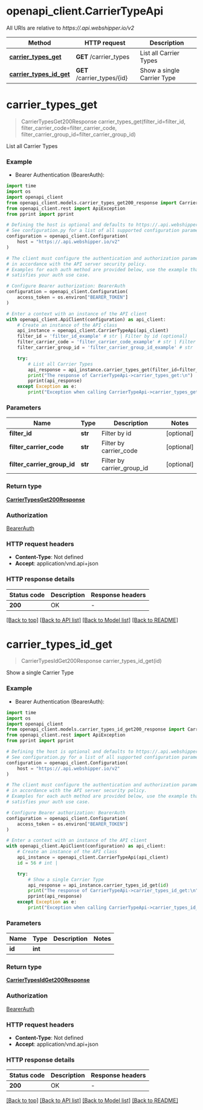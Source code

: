 # openapi_client.CarrierTypeApi

All URIs are relative to *https://.api.webshipper.io/v2*

Method | HTTP request | Description
------------- | ------------- | -------------
[**carrier_types_get**](CarrierTypeApi.md#carrier_types_get) | **GET** /carrier_types | List all Carrier Types
[**carrier_types_id_get**](CarrierTypeApi.md#carrier_types_id_get) | **GET** /carrier_types/{id} | Show a single Carrier Type


# **carrier_types_get**
> CarrierTypesGet200Response carrier_types_get(filter_id=filter_id, filter_carrier_code=filter_carrier_code, filter_carrier_group_id=filter_carrier_group_id)

List all Carrier Types

### Example

* Bearer Authentication (BearerAuth):
```python
import time
import os
import openapi_client
from openapi_client.models.carrier_types_get200_response import CarrierTypesGet200Response
from openapi_client.rest import ApiException
from pprint import pprint

# Defining the host is optional and defaults to https://.api.webshipper.io/v2
# See configuration.py for a list of all supported configuration parameters.
configuration = openapi_client.Configuration(
    host = "https://.api.webshipper.io/v2"
)

# The client must configure the authentication and authorization parameters
# in accordance with the API server security policy.
# Examples for each auth method are provided below, use the example that
# satisfies your auth use case.

# Configure Bearer authorization: BearerAuth
configuration = openapi_client.Configuration(
    access_token = os.environ["BEARER_TOKEN"]
)

# Enter a context with an instance of the API client
with openapi_client.ApiClient(configuration) as api_client:
    # Create an instance of the API class
    api_instance = openapi_client.CarrierTypeApi(api_client)
    filter_id = 'filter_id_example' # str | Filter by id (optional)
    filter_carrier_code = 'filter_carrier_code_example' # str | Filter by carrier_code (optional)
    filter_carrier_group_id = 'filter_carrier_group_id_example' # str | Filter by carrier_group_id (optional)

    try:
        # List all Carrier Types
        api_response = api_instance.carrier_types_get(filter_id=filter_id, filter_carrier_code=filter_carrier_code, filter_carrier_group_id=filter_carrier_group_id)
        print("The response of CarrierTypeApi->carrier_types_get:\n")
        pprint(api_response)
    except Exception as e:
        print("Exception when calling CarrierTypeApi->carrier_types_get: %s\n" % e)
```



### Parameters

Name | Type | Description  | Notes
------------- | ------------- | ------------- | -------------
 **filter_id** | **str**| Filter by id | [optional] 
 **filter_carrier_code** | **str**| Filter by carrier_code | [optional] 
 **filter_carrier_group_id** | **str**| Filter by carrier_group_id | [optional] 

### Return type

[**CarrierTypesGet200Response**](CarrierTypesGet200Response.md)

### Authorization

[BearerAuth](../README.md#BearerAuth)

### HTTP request headers

 - **Content-Type**: Not defined
 - **Accept**: application/vnd.api+json

### HTTP response details
| Status code | Description | Response headers |
|-------------|-------------|------------------|
**200** | OK |  -  |

[[Back to top]](#) [[Back to API list]](../README.md#documentation-for-api-endpoints) [[Back to Model list]](../README.md#documentation-for-models) [[Back to README]](../README.md)

# **carrier_types_id_get**
> CarrierTypesIdGet200Response carrier_types_id_get(id)

Show a single Carrier Type

### Example

* Bearer Authentication (BearerAuth):
```python
import time
import os
import openapi_client
from openapi_client.models.carrier_types_id_get200_response import CarrierTypesIdGet200Response
from openapi_client.rest import ApiException
from pprint import pprint

# Defining the host is optional and defaults to https://.api.webshipper.io/v2
# See configuration.py for a list of all supported configuration parameters.
configuration = openapi_client.Configuration(
    host = "https://.api.webshipper.io/v2"
)

# The client must configure the authentication and authorization parameters
# in accordance with the API server security policy.
# Examples for each auth method are provided below, use the example that
# satisfies your auth use case.

# Configure Bearer authorization: BearerAuth
configuration = openapi_client.Configuration(
    access_token = os.environ["BEARER_TOKEN"]
)

# Enter a context with an instance of the API client
with openapi_client.ApiClient(configuration) as api_client:
    # Create an instance of the API class
    api_instance = openapi_client.CarrierTypeApi(api_client)
    id = 56 # int | 

    try:
        # Show a single Carrier Type
        api_response = api_instance.carrier_types_id_get(id)
        print("The response of CarrierTypeApi->carrier_types_id_get:\n")
        pprint(api_response)
    except Exception as e:
        print("Exception when calling CarrierTypeApi->carrier_types_id_get: %s\n" % e)
```



### Parameters

Name | Type | Description  | Notes
------------- | ------------- | ------------- | -------------
 **id** | **int**|  | 

### Return type

[**CarrierTypesIdGet200Response**](CarrierTypesIdGet200Response.md)

### Authorization

[BearerAuth](../README.md#BearerAuth)

### HTTP request headers

 - **Content-Type**: Not defined
 - **Accept**: application/vnd.api+json

### HTTP response details
| Status code | Description | Response headers |
|-------------|-------------|------------------|
**200** | OK |  -  |

[[Back to top]](#) [[Back to API list]](../README.md#documentation-for-api-endpoints) [[Back to Model list]](../README.md#documentation-for-models) [[Back to README]](../README.md)

